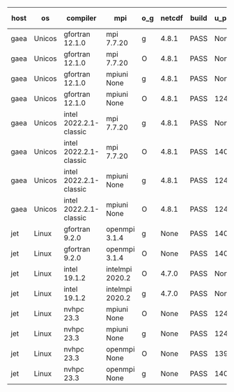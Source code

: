 

| host     | os       | compiler                              | mpi                      | o_g        | netcdf        | build       | u_pass          | u_fail          | s_pass            | s_fail            | e_pass             | e_fail             | nuopc_pass       | nuopc_fail       | artifacts link          |
|----------|----------|---------------------------------------|--------------------------|------------|---------------|-------------|-----------------|-----------------|-------------------|-------------------|--------------------|--------------------|------------------|------------------|-------------------------|
| gaea | Unicos | gfortran 12.1.0 | mpi 7.7.20  | g | 4.8.1  | PASS | None | None | None | None | None | None | None | None | <a href="https://github.com/esmf-org/esmf-test-artifacts/tree/3247986d32224a992f1b6dc35cd00acc2f33fbc7/develop/gfortran/12.1.0/g/mpi/7.7.20" target="_blank">3247986</a> | 
| gaea | Unicos | gfortran 12.1.0 | mpi 7.7.20  | O | 4.8.1  | PASS | None | None | None | None | None | None | None | None | <a href="https://github.com/esmf-org/esmf-test-artifacts/tree/b904f70d95ab797306a53203070fec669670fabc/develop/gfortran/12.1.0/O/mpi/7.7.20" target="_blank">b904f70</a> | 
| gaea | Unicos | gfortran 12.1.0 | mpiuni None  | g | 4.8.1  | PASS | None | None | None | None | None | None | None | None | <a href="https://github.com/esmf-org/esmf-test-artifacts/tree/bca5ca4f71a3c64a2673cf7a94246038a6dcdb2b/develop/gfortran/12.1.0/g/mpiuni/None" target="_blank">bca5ca4</a> | 
| gaea | Unicos | gfortran 12.1.0 | mpiuni None  | O | 4.8.1  | PASS | 12415 | 0 | 8 | 0 | 44 | 0 | None | None | <a href="https://github.com/esmf-org/esmf-test-artifacts/tree/23faeb3ec05a1c90cb73677a68250220c1196bfd/develop/gfortran/12.1.0/O/mpiuni/None" target="_blank">23faeb3</a> | 
| gaea | Unicos | intel 2022.2.1-classic | mpi 7.7.20  | g | 4.8.1  | PASS | None | None | None | None | None | None | None | None | <a href="https://github.com/esmf-org/esmf-test-artifacts/tree/c9d4c676a0af2afe0db3b218e6d01a20de43583c/develop/intel/2022.2.1-classic/g/mpi/7.7.20" target="_blank">c9d4c67</a> | 
| gaea | Unicos | intel 2022.2.1-classic | mpi 7.7.20  | O | 4.8.1  | PASS | 14059 | 0 | 49 | 0 | 81 | 0 | 47 | 6 | <a href="https://github.com/esmf-org/esmf-test-artifacts/tree/dfe2089c66574cbca4f17e2980c35c8840aa43d4/develop/intel/2022.2.1-classic/O/mpi/7.7.20" target="_blank">dfe2089</a> | 
| gaea | Unicos | intel 2022.2.1-classic | mpiuni None  | g | 4.8.1  | PASS | 12415 | 0 | 8 | 0 | 44 | 0 | None | None | <a href="https://github.com/esmf-org/esmf-test-artifacts/tree/5ed16b4818acd703e06ac966e43bb7095cf403dd/develop/intel/2022.2.1-classic/g/mpiuni/None" target="_blank">5ed16b4</a> | 
| gaea | Unicos | intel 2022.2.1-classic | mpiuni None  | O | 4.8.1  | PASS | 12415 | 0 | 8 | 0 | 44 | 0 | None | None | <a href="https://github.com/esmf-org/esmf-test-artifacts/tree/608af23593716470932f553715b2e3d789a5c526/develop/intel/2022.2.1-classic/O/mpiuni/None" target="_blank">608af23</a> | 
| jet | Linux | gfortran 9.2.0 | openmpi 3.1.4  | g | None  | PASS | 14059 | 0 | 49 | 0 | 81 | 0 | 52 | 1 | <a href="https://github.com/esmf-org/esmf-test-artifacts/tree/4baf29c3a99c3731e2572835c5f7c02573a06438/develop/gfortran/9.2.0/g/openmpi/3.1.4" target="_blank">4baf29c</a> | 
| jet | Linux | gfortran 9.2.0 | openmpi 3.1.4  | O | None  | PASS | 14059 | 0 | 49 | 0 | 81 | 0 | 52 | 1 | <a href="https://github.com/esmf-org/esmf-test-artifacts/tree/6ff476b21e9d9c8ade18209914541d2f4adf62b0/develop/gfortran/9.2.0/O/openmpi/3.1.4" target="_blank">6ff476b</a> | 
| jet | Linux | intel 19.1.2 | intelmpi 2020.2  | O | 4.7.0  | PASS | None | None | None | None | None | None | None | None | <a href="https://github.com/esmf-org/esmf-test-artifacts/tree/2c2ef707eef7793d99687d654ce7f84f343e5f0d/develop/intel/19.1.2/O/intelmpi/2020.2" target="_blank">2c2ef70</a> | 
| jet | Linux | intel 19.1.2 | intelmpi 2020.2  | g | 4.7.0  | PASS | None | None | None | None | None | None | None | None | <a href="https://github.com/esmf-org/esmf-test-artifacts/tree/f7281e814f5307482e82595172127db62166b15a/develop/intel/19.1.2/g/intelmpi/2020.2" target="_blank">f7281e8</a> | 
| jet | Linux | nvhpc 23.3 | mpiuni None  | O | None  | PASS | 12413 | 2 | 8 | 0 | 44 | 0 | None | None | <a href="https://github.com/esmf-org/esmf-test-artifacts/tree/1487d6cc42aa6c2c9936cee6185f2083866259b2/develop/nvhpc/23.3/O/mpiuni/None" target="_blank">1487d6c</a> | 
| jet | Linux | nvhpc 23.3 | mpiuni None  | g | None  | PASS | 12415 | 0 | 8 | 0 | 44 | 0 | None | None | <a href="https://github.com/esmf-org/esmf-test-artifacts/tree/aab76cb464f30c8d2401697a6f97bc4744eac30e/develop/nvhpc/23.3/g/mpiuni/None" target="_blank">aab76cb</a> | 
| jet | Linux | nvhpc 23.3 | openmpi None  | O | None  | PASS | 13988 | 71 | 49 | 0 | 81 | 0 | None | None | <a href="https://github.com/esmf-org/esmf-test-artifacts/tree/03941723996448f4328a6d03ced6c288ca769935/develop/nvhpc/23.3/O/openmpi/None" target="_blank">0394172</a> | 
| jet | Linux | nvhpc 23.3 | openmpi None  | g | None  | PASS | 14059 | 0 | 49 | 0 | 81 | 0 | None | None | <a href="https://github.com/esmf-org/esmf-test-artifacts/tree/229cb387364b1bf6315de4d2e1618354bc7f7d29/develop/nvhpc/23.3/g/openmpi/None" target="_blank">229cb38</a> | 
